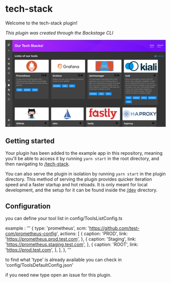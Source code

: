 # tech-stack

Welcome to the tech-stack plugin!

_This plugin was created through the Backstage CLI_

<img src="docs/screenshot.png" alt="Screenshot of Tech Stack plugin" />

## Getting started

Your plugin has been added to the example app in this repository, meaning you'll be able to access it by running `yarn start` in the root directory, and then navigating to [/tech-stack](http://localhost:3000/tech-stack).

You can also serve the plugin in isolation by running `yarn start` in the plugin directory.
This method of serving the plugin provides quicker iteration speed and a faster startup and hot reloads.
It is only meant for local development, and the setup for it can be found inside the [/dev](/dev) directory.

## Configuration

you can define your tool list in config/ToolsListConfig.ts

example :
’’’
{
    type: 'prometheus',
        scm: 'https://github.com/test-com/prometheus-config',
            actions: [
                {
                    caption: 'PROD',
                    link: 'https://prometheus.prod.test.com',
                },
                {
                    caption: 'Staging',
                    link: 'https://prometheus.staging.test.com',
                },
                {
                    caption: 'ROOT',
                    link: 'https://prod.test.com',
                },
            ],
},
’’’

to find what 'type' is already available you can check in 'config/ToolsDefaultConfig.json'

if you need new type open an issue for this plugin.
